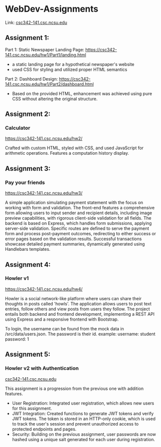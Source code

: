 # WebDev-Assignments

Link: [csc342-141.csc.ncsu.edu](https://csc342-141.csc.ncsu.edu)

## Assignment 1: 
Part 1: Static Newspaper Landing Page: https://csc342-141.csc.ncsu.edu/hw1/Part1/landing.html 
 - a static landing page for a hypothetical newspaper's website
 - used CSS for styling and utilized proper HTML semantics

 Part 2: Dashboard Design: https://csc342-141.csc.ncsu.edu/hw1/Part2/dashboard.html
 - Based on the provided HTML, enhancement was achieved using pure CSS without altering the original structure. 

## Assignment 2:
### Calculator
https://csc342-141.csc.ncsu.edu/hw2/

Crafted with custom HTML, styled with CSS, and used JavaScript for arithmetic operations. Features a computation history display.

## Assignment 3:
### Pay your friends
https://csc342-141.csc.ncsu.edu/hw3/

A simple application simulating payment statement with the focus on working with form and validation. The front-end features a comprehensive form allowing users to input sender and recipient details, including image preview capabilities, with rigorous client-side validation for all fields. The backend is based on Express, which handles form submissions, applying server-side validation. Specific routes are defined to serve the payment form and process post-payment outcomes, redirecting to either success or error pages based on the validation results. Successful transactions showcase detailed payment summaries, dynamically generated using Handlebars templates. 

## Assignment 4:
### Howler v1
https://csc342-141.csc.ncsu.edu/hw4/

Howler is a social network-like platform where users can share their thoughts in posts called 'howls'. The application allows users to post text entries, follow others and view posts from users they follow. The project entails both backend and frontend development, implementing a REST API using Express and a responsive frontend with Bootstrap.

To login, the username can be found from the mock data in /src/data/users.json. The password is their id.
example:
username: student
password: 1

## Assignment 5:
### Howler v2 with Authentication

[csc342-141.csc.ncsu.edu](https://csc342-141.csc.ncsu.edu)

This assignment is a progression from the previous one with addition features. 
 - User Registration: Integrated user registration, which allows new users for this assignment. 
 - JWT Integration: Created functions to generate JWT tokens and verify JWT tokens. The token is stored in an HTTP-only cookie, which is used to track the user's session and prevent unauthorized access to protected endpoints and pages.
 - Security: Building on the previous assignment, user passwords are now hashed using a unique salt generated for each user during registration.
